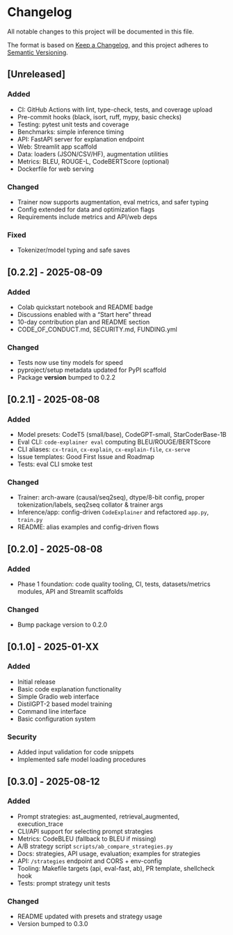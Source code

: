 # Changelog

All notable changes to this project will be documented in this file.

The format is based on [Keep a Changelog](https://keepachangelog.com/en/1.0.0/),
and this project adheres to [Semantic Versioning](https://semver.org/spec/v2.0.0.html).

## [Unreleased]

### Added
- CI: GitHub Actions with lint, type-check, tests, and coverage upload
- Pre-commit hooks (black, isort, ruff, mypy, basic checks)
- Testing: pytest unit tests and coverage
- Benchmarks: simple inference timing
- API: FastAPI server for explanation endpoint
- Web: Streamlit app scaffold
- Data: loaders (JSON/CSV/HF), augmentation utilities
- Metrics: BLEU, ROUGE-L, CodeBERTScore (optional)
- Dockerfile for web serving

### Changed
- Trainer now supports augmentation, eval metrics, and safer typing
- Config extended for data and optimization flags
- Requirements include metrics and API/web deps

### Fixed
- Tokenizer/model typing and safe saves

## [0.2.2] - 2025-08-09

### Added
- Colab quickstart notebook and README badge
- Discussions enabled with a “Start here” thread
- 10-day contribution plan and README section
- CODE_OF_CONDUCT.md, SECURITY.md, FUNDING.yml

### Changed
- Tests now use tiny models for speed
- pyproject/setup metadata updated for PyPI scaffold
- Package __version__ bumped to 0.2.2

## [0.2.1] - 2025-08-08

### Added
- Model presets: CodeT5 (small/base), CodeGPT-small, StarCoderBase-1B
- Eval CLI: `code-explainer eval` computing BLEU/ROUGE/BERTScore
- CLI aliases: `cx-train`, `cx-explain`, `cx-explain-file`, `cx-serve`
- Issue templates: Good First Issue and Roadmap
- Tests: eval CLI smoke test

### Changed
- Trainer: arch-aware (causal/seq2seq), dtype/8-bit config, proper tokenization/labels, seq2seq collator & trainer args
- Inference/app: config-driven `CodeExplainer` and refactored `app.py`, `train.py`
- README: alias examples and config-driven flows

## [0.2.0] - 2025-08-08

### Added
- Phase 1 foundation: code quality tooling, CI, tests, datasets/metrics modules, API and Streamlit scaffolds

### Changed
- Bump package version to 0.2.0

## [0.1.0] - 2025-01-XX

### Added
- Initial release
- Basic code explanation functionality
- Simple Gradio web interface
- DistilGPT-2 based model training
- Command line interface
- Basic configuration system

### Security
- Added input validation for code snippets
- Implemented safe model loading procedures

## [0.3.0] - 2025-08-12

### Added
- Prompt strategies: ast_augmented, retrieval_augmented, execution_trace
- CLI/API support for selecting prompt strategies
- Metrics: CodeBLEU (fallback to BLEU if missing)
- A/B strategy script `scripts/ab_compare_strategies.py`
- Docs: strategies, API usage, evaluation; examples for strategies
- API: `/strategies` endpoint and CORS + env-config
- Tooling: Makefile targets (api, eval-fast, ab), PR template, shellcheck hook
- Tests: prompt strategy unit tests

### Changed
- README updated with presets and strategy usage
- Version bumped to 0.3.0
